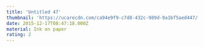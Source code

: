 ```yaml
---
title: 'Untitled 47'
thumbnail: 'https://ucarecdn.com/ca94e9f9-c7d8-432c-989d-9a1bf5aed447/'
date: 2015-12-17T08:47:18.000Z
material: Ink on paper
rating: 2
---
```

